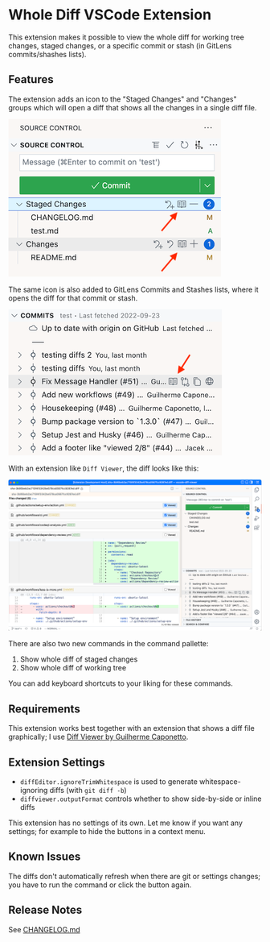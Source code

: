 # Whole Diff VSCode Extension

This extension makes it possible to view the whole diff for working tree changes, staged changes, or a specific commit or stash (in GitLens commits/shashes lists).

## Features

The extension adds an icon to the "Staged Changes" and "Changes" groups which will open a diff that shows all the changes in a single diff file.

![Whole Diff buttons](images/buttons-screenshot.png)

The same icon is also added to GitLens Commits and Stashes lists, where it opens the diff for that commit or stash.

![Whole Diff buttons on commits](images/buttons-commit-screenshot.png)

With an extension like `Diff Viewer`, the diff looks like this:

![A whole diff opened](images/diff-view-screenshot.png)

There are also two new commands in the command pallette:

1. Show whole diff of staged changes
2. Show whole diff of working tree

You can add keyboard shortcuts to your liking for these commands.

## Requirements

This extension works best together with an extension that shows a diff file graphically; I use [Diff Viewer by Guilherme Caponetto](https://marketplace.visualstudio.com/items?itemName=caponetto.vscode-diff-viewer).

## Extension Settings

- `diffEditor.ignoreTrimWhitespace` is used to generate whitespace-ignoring diffs (with `git diff -b`)
- `diffviewer.outputFormat` controls whether to show side-by-side or inline diffs

This extension has no settings of its own. Let me know if you want any settings; for example to hide the buttons in a context menu.

## Known Issues

The diffs don't automatically refresh when there are git or settings changes; you have to run the command or click the button again.

## Release Notes

See [CHANGELOG.md](CHANGELOG.md)
